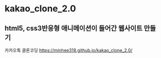 # kakao_clone_2.0
 
## html5, css3반응형 애니메이션이 들어간 웹사이트 만들기 
카카오톡 클론코딩
https://minhee318.github.io/kakao_clone_2.0/
